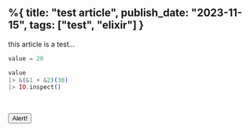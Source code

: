 %{
  title: "test article",
  publish_date: "2023-11-15",
  tags: ["test", "elixir"]
}
---

this article is a test...


```elixir
value = 20

value
|> &(&1 + &2)(30)
|> IO.inspect()
```

<br>

<hello-world></hello-world>

<button class="text-white font-bold bg-purple-700 rounded px-5 py-3" onclick="test()">Alert!</button>

